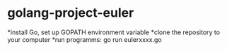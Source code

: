 # golang-project-euler

*install Go, set up GOPATH environment variable
*clone the repository to your computer
*run programms: go run eulerxxxx.go